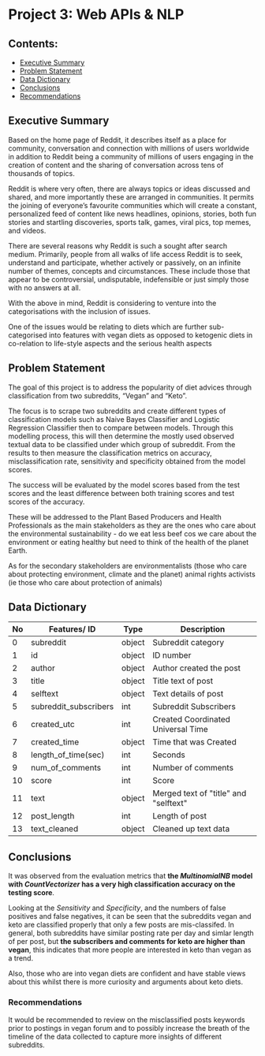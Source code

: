 # Project 3: Web APIs & NLP 

## Contents:
- [Executive Summary](#Executive-Summary)
- [Problem Statement](#Problem-Statement)
- [Data Dictionary](#Data-Dictionary)
- [Conclusions](#Conclusions)
- [Recommendations](#Recommendations)

## Executive Summary

Based on the home page of Reddit, it describes itself as a place for community, conversation and connection with millions of users worldwide in addition to Reddit being a community of millions of users engaging in the creation of content and the sharing of conversation across tens of thousands of topics.

Reddit is where very often, there are always topics or ideas discussed and shared, and more importantly these are arranged in communities. It permits the joining of everyone’s favourite communities which will create a constant, personalized feed of content like news headlines, opinions, stories, both fun stories and startling discoveries, sports talk, games, viral pics, top memes, and videos.

There are several reasons why Reddit is such a sought after search medium. Primarily, people from all walks of life access Reddit is to seek, understand and participate, whether actively or passively, on an infinite number of themes, concepts and circumstances. These include those that appear to be controversial, undisputable, indefensible or just simply those with no answers at all.

With the above in mind, Reddit is considering to venture into the categorisations with the inclusion of issues.

One of the issues would be relating to diets which are further sub-categorised into features with vegan diets as opposed to ketogenic diets in co-relation to life-style aspects and the serious health aspects
## Problem Statement

The goal of this project is to address the popularity of diet advices through classification from two subreddits, “Vegan” and “Keto”.

The focus is to scrape two subreddits and create different types of classification models such as Naive Bayes Classifier and Logistic Regression Classifier then to compare between models. Through this modelling process, this will then determine the mostly used observed textual data to be classified under which group of subreddit.
From the results to then measure the classification metrics on accuracy, misclassification rate, sensitivity and specificity obtained from the model scores.

The success will be evaluated by the model scores based from the test scores and the least difference between both training scores and test scores of the accuracy.

These will be addressed to the Plant Based Producers and Health Professionals as the main stakeholders as they are the ones who care about the environmental sustainability - do we eat less beef cos we care about the environment or eating healthy but need to think of the  health of the planet Earth.

As for the secondary stakeholders are environmentalists (those who care about protecting environment, climate and the planet)  animal rights activists (ie those who care about protection of animals)

## Data Dictionary

| No | Features/ ID             | Type        | Description                                          |
|----|--------------------------|-------------|------------------------------------------------------|
| 0  |   subreddit              | object      |  Subreddit category                                  |
| 1  |   id                     | object      |  ID number                                           |
| 2  |   author                 | object      |  Author created the post                             |
| 3  |   title                  | object      |  Title text of post                                  |
| 4  |   selftext               | object      |  Text details of post                                |
| 5  |   subreddit_subscribers  | int         |  Subreddit Subscribers                               |
| 6  |   created_utc            | int         |  Created Coordinated Universal Time                  |
| 7  |   created_time           | object      |  Time that was Created                               |
| 8  |   length_of_time(sec)    | int         |  Seconds                                             |
| 9  |   num_of_comments        | int         |  Number of comments                                  |
| 10 |   score                  | int         |  Score                                               |
| 11 |   text                   | object      |  Merged text of "title" and "selftext"               |
| 12 |   post_length            | int         |  Length of post                                      |
| 13 |   text_cleaned           | object      |  Cleaned up text data                                |


## Conclusions

It was observed from the evaluation metrics that **the *MultinomialNB* model with *CountVectorizer* has a very high classification accuracy on the testing score**. 

Looking at the *Sensitivity* and *Specificity*, and the numbers of false positives and false negatives, it can be seen that the subreddits vegan and keto are classified properly that only a few posts are mis-classifed. In general, both subreddits have similar posting rate per day and simlar length of per post, but **the subscribers and comments for keto are higher than vegan**, this indicates that more people are interested in keto than vegan as a trend.

Also, those who are into vegan diets are confident and have stable views about this whilst there is more curiosity and arguments about keto diets.


### Recommendations

It would be recommended to review on the misclassified posts keywords prior to postings in vegan forum and to possibly increase the breath of the timeline of the data collected to capture more insights of different subreddits.